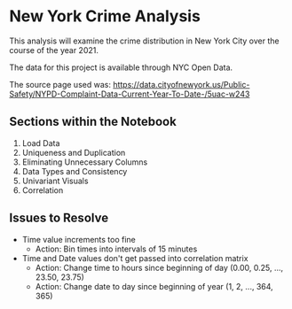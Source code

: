 # New York Crime Analysis
This analysis will examine the crime distribution in New York City over the course of the year 2021.

The data for this project is available through NYC Open Data.

The source page used was: https://data.cityofnewyork.us/Public-Safety/NYPD-Complaint-Data-Current-Year-To-Date-/5uac-w243

## Sections within the Notebook
1. Load Data
2. Uniqueness and Duplication
3. Eliminating Unnecessary Columns
4. Data Types and Consistency
5. Univariant Visuals
6. Correlation

## Issues to Resolve
* Time value increments too fine
  * Action: Bin times into intervals of 15 minutes
* Time and Date values don't get passed into correlation matrix
  * Action: Change time to hours since beginning of day (0.00, 0.25, ..., 23.50, 23.75)
  * Action: Change date to day since beginning of year (1, 2, ..., 364, 365)
